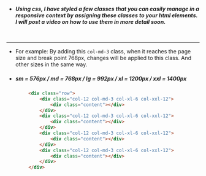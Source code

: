 - ***<p>Using css, I have styled a few classes that you can easily manage in a responsive context by assigning these classes to your html elements. I will post a video on how to use them in more detail soon.</p>***
&nbsp;
---

- <p>For example: By adding this <code>col-md-3</code> class, when it reaches the page size and break point 768px, changes will be applied to this class. And other sizes in the same way.</p>

- ##### *<p>sm = 576px / md = 768px / lg = 992px / xl = 1200px / xxl = 1400px </p>*

``` html
        <div class="row">
            <div class="col-12 col-md-3 col-xl-6 col-xxl-12">
                <div class="content"></div>
            </div>
            <div class="col-12 col-md-3 col-xl-6 col-xxl-12">
                <div class="content"></div>
            </div>
            <div class="col-12 col-md-3 col-xl-6 col-xxl-12">
                <div class="content"></div>
            </div>
            <div class="col-12 col-md-3 col-xl-6 col-xxl-12">
                <div class="content"></div>
            </div>
        </div>
```

